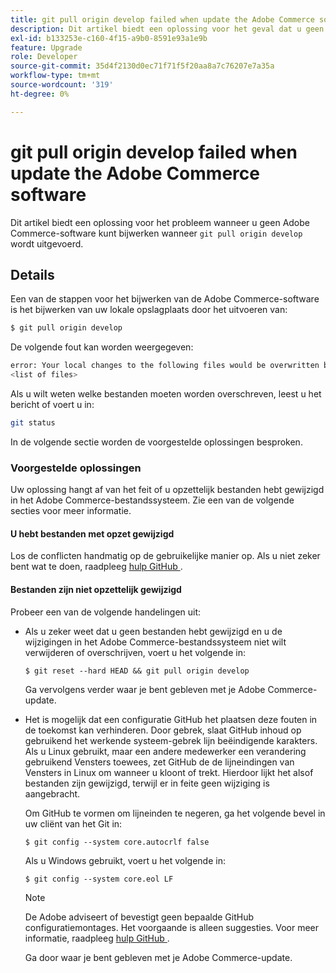 ```yaml
---
title: git pull origin develop failed when update the Adobe Commerce software
description: Dit artikel biedt een oplossing voor het geval dat u geen Adobe Commerce-software kunt bijwerken wanneer 'git pull origin develop' wordt uitgevoerd.
exl-id: b133253e-c160-4f15-a9b0-8591e93a1e9b
feature: Upgrade
role: Developer
source-git-commit: 35d4f2130d0ec71f71f5f20aa8a7c76207e7a35a
workflow-type: tm+mt
source-wordcount: '319'
ht-degree: 0%

---
```


# git pull origin develop failed when update the Adobe Commerce software

Dit artikel biedt een oplossing voor het probleem wanneer u geen Adobe Commerce-software kunt bijwerken wanneer `git pull origin develop` wordt uitgevoerd.

## Details

Een van de stappen voor het bijwerken van de Adobe Commerce-software is het bijwerken van uw lokale opslagplaats door het uitvoeren van:

```bash
$ git pull origin develop
```

De volgende fout kan worden weergegeven:

```bash
error: Your local changes to the following files would be overwritten by merge:
<list of files>
```

Als u wilt weten welke bestanden moeten worden overschreven, leest u het bericht of voert u in:

```bash
git status
```

In de volgende sectie worden de voorgestelde oplossingen besproken.

### Voorgestelde oplossingen

Uw oplossing hangt af van het feit of u opzettelijk bestanden hebt gewijzigd in het Adobe Commerce-bestandssysteem. Zie een van de volgende secties voor meer informatie.

#### U hebt bestanden met opzet gewijzigd

Los de conflicten handmatig op de gebruikelijke manier op. Als u niet zeker bent wat te doen, raadpleeg [ hulp GitHub ](https://help.github.com/).

#### Bestanden zijn niet opzettelijk gewijzigd

Probeer een van de volgende handelingen uit:

* Als u zeker weet dat u geen bestanden hebt gewijzigd en u de wijzigingen in het Adobe Commerce-bestandssysteem niet wilt verwijderen of overschrijven, voert u het volgende in:

  </p>
    <pre><code class="language-bash">$ git reset --hard HEAD && git pull origin develop</code></pre>

  Ga vervolgens verder waar je bent gebleven met je Adobe Commerce-update.

* Het is mogelijk dat een configuratie GitHub het plaatsen deze fouten in de toekomst kan verhinderen. Door gebrek, slaat GitHub inhoud op gebruikend het werkende systeem-gebrek lijn beëindigende karakters. Als u Linux gebruikt, maar een andere medewerker een verandering gebruikend Vensters toewees, zet GitHub de de lijneindingen van Vensters in Linux om wanneer u kloont of trekt. Hierdoor lijkt het alsof bestanden zijn gewijzigd, terwijl er in feite geen wijziging is aangebracht.

  Om GitHub te vormen om lijneinden te negeren, ga het volgende bevel in uw cliënt van het Git in:

  </p>
    <pre><code class="language-bash">$ git config --system core.autocrlf false</code></pre>

  Als u Windows gebruikt, voert u het volgende in:

  </p>
    <pre><code class="language-bash">$ git config --system core.eol LF</code></pre>

  >[!NOTE]
  >
  >De Adobe adviseert of bevestigt geen bepaalde GitHub configuratiemontages. Het voorgaande is alleen suggesties. Voor meer informatie, raadpleeg [ hulp GitHub ](https://help.github.com/).

  Ga door waar je bent gebleven met je Adobe Commerce-update.
